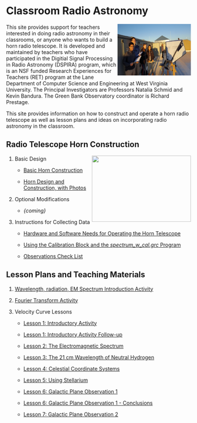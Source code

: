 # Classroom Radio Astronomy

<img align="right" width="200" height="140" src="https://github.com/WVURAIL/cra/blob/master/Students_w_Horn_roof.jpg">
This site provides support for teachers interested in doing radio astronomy in their classrooms, or anyone who wants to build a horn radio telescope. It is developed and maintained by teachers who have participated in the Digitial Signal Processing in Radio Astronomy (DSPIRA) program, which is an NSF funded Research Experiences for Teachers (RET) program at the Lane Department of Computer Science and Engineering at West Virginia University. The Principal Investigators are Professors Natalia Schmid and Kevin Bandura. The Green Bank Observatory coordinator is Richard Prestage.

This site provides information on how to construct and operate a horn radio telescope as well as lesson plans and ideas on incorporating radio astronomy in the classroom.

## Radio Telescope Horn Construction
<img align="right" width="270" height="180" src="https://github.com/jmakous/cra_files/blob/master/Students_w_Horn_parkinlot.jpg">

1. Basic Design

   * [Basic Horn Construction](https://github.com/jmakous/cra_files/blob/master/DSPIRA_Horn_Assembly.pdf)

   * [Horn Design and Construction, with Photos](https://github.com/jmakous/cra_files/blob/master/HornTelescope_Design_CRA.pdf)


2. Optional Modifications

   * _{coming}_
   
3. Instructions for Collecting Data
   
   * [Hardware and Software Needs for Operating the Horn Telescope](https://github.com/jmakous/cra_files/blob/master/HardwareSoftware_Needs_for_HornTelescope.pdf)
   
   * [Using the Calibration Block and the _spectrum_w_cal.grc_ Program](https://github.com/jmakous/cra_files/blob/master/Instructions_DSPIRAHorn_spectrometer_program.pdf)
   
   * [Observations Check List](https://github.com/jmakous/cra_files/blob/master/Observations_CheckList.pdf)

## Lesson Plans and Teaching Materials

1. [Wavelength, radiation, EM Spectrum Introduction Activity](https://github.com/jmakous/cra_files/blob/master/wavelengths_radiation_EM_intro.pdf)

2. [Fourier Transform Activity](https://github.com/jmakous/cra_files/blob/master/FourierTransform_Activity.pdf)

3. Velocity Curve Lessons

   * [Lesson 1: Introductory Activity](https://github.com/jmakous/cra_files/blob/master/VelocityCurve_Lesson1_2018.pdf)
   
   * [Lesson 1: Introductory Activity Follow-up](https://github.com/jmakous/cra_files/blob/master/VelocityCurve_Lesson1_Followup_2018.pdf)
   
   * [Lesson 2: The Electromagnetic Spectrum](https://github.com/jmakous/cra_files/blob/master/VelocityCurve_Lesson2_2018.pdf)
   
   * [Lesson 3: The 21 cm Wavelength of Neutral Hydrogen](https://github.com/jmakous/cra_files/blob/master/VelocityCurve_Lesson3_2018.pdf)
   
   * [Lesson 4: Celestial Coordinate Systems](https://github.com/jmakous/cra_files/blob/master/VelocityCurve_Lesson4_2018.pdf)
   
   * [Lesson 5: Using Stellarium](https://github.com/jmakous/cra_files/blob/master/VelocityCurve_Lesson5_2018.pdf)
   
   * [Lesson 6: Galactic Plane Observation 1](https://github.com/jmakous/cra_files/blob/master/VelocityCurve_Lesson6_GalacticPlaneObservation1_2018.pdf)
   
   * [Lesson 6: Galactic Plane Observation 1 - Conclusions](https://github.com/jmakous/cra_files/blob/master/VelocityCurve_Lesson6_GalacticPlaneObservation1_Conclusions_2018.pdf)
   
   * [Lesson 7: Galactic Plane Observation 2](https://github.com/jmakous/cra_files/blob/master/VelocityCurve_Lesson7_2018.pdf)
   
